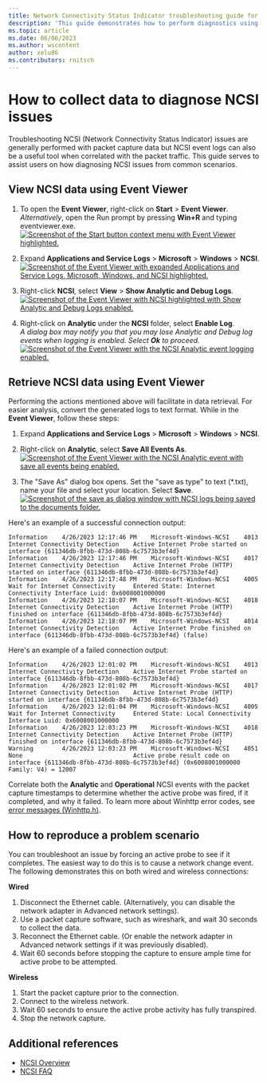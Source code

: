 ```yaml
---
title: Network Connectivity Status Indicator troubleshooting guide for Windows
description: 'This guide demonstrates how to perform diagnostics using the Network Connectivity Status Indicator (NCSI) to troubleshoot and determine Internet connectivity.'
ms.topic: article
ms.date: 06/06/2023
ms.author: wscontent
author: xelu86
ms.contributors: rnitsch
---
```


# How to collect data to diagnose NCSI issues

Troubleshooting NCSI (Network Connectivity Status Indicator) issues are generally performed with packet capture data but NCSI event logs can also be a useful tool when correlated with the packet traffic. This guide serves to assist users on how diagnosing NCSI issues from common scenarios.

## View NCSI data using Event Viewer

1. To open the **Event Viewer**, right-click on **Start** > **Event Viewer**. <br>_Alternatively_, open the Run prompt by pressing **Win+R** and typing eventviewer.exe.
[ ![Screenshot of the Start button context menu with Event Viewer highlighted.](../media/ncsi/ncsi-troubleshooting-guide/ncsi-event-viewer-1.jpg)](../media/ncsi/ncsi-troubleshooting-guide/ncsi-event-viewer-1.jpg#lightbox)

1. Expand **Applications and Service Logs** > **Microsoft** > **Windows** > **NCSI**.
[ ![Screenshot of the Event Viewer with expanded Applications and Service Logs, Microsoft, Windows, and NCSI highlighted.](../media/ncsi/ncsi-troubleshooting-guide/ncsi-event-viewer-2.jpg)](../media/ncsi/ncsi-troubleshooting-guide/ncsi-event-viewer-2.jpg#lightbox)

1. Right-click **NCSI**, select **View** > **Show Analytic and Debug Logs**.
[ ![Screenshot of the Event Viewer with NCSI highlighted with Show Analytic and Debug Logs enabled.](../media/ncsi/ncsi-troubleshooting-guide/ncsi-event-viewer-3.jpg)](../media/ncsi/ncsi-troubleshooting-guide/ncsi-event-viewer-3.jpg#lightbox)

1. Right-click on **Analytic** under the **NCSI** folder, select **Enable Log**.
<br>_A dialog box may notify you that you may lose Analytic and Debug log events when logging is enabled. Select **Ok** to proceed._
[ ![Screenshot of the Event Viewer with the NCSI Analytic event logging enabled.](../media/ncsi/ncsi-troubleshooting-guide/ncsi-event-viewer-4.jpg)](../media/ncsi/ncsi-troubleshooting-guide/ncsi-event-viewer-4.jpg#lightbox)

## Retrieve NCSI data using Event Viewer

Performing the actions mentioned above will facilitate in data retrieval. For easier analysis, convert the generated logs to text format. While in the **Event Viewer**, follow these steps:

1. Expand **Applications and Service Logs** > **Microsoft** > **Windows** > **NCSI**.
1. Right-click on **Analytic**, select **Save All Events As**.
[ ![Screenshot of the Event Viewer with the NCSI Analytic event with save all events being enabled.](../media/ncsi/ncsi-troubleshooting-guide/ncsi-event-viewer-5.jpg)](../media/ncsi/ncsi-troubleshooting-guide/ncsi-event-viewer-5.jpg#lightbox)

1. The "Save As" dialog box opens. Set the "save as type" to text (*.txt), name your file and select your location. Select **Save**.
[ ![Screenshot of the save as dialog window with NCSI logs being saved to the documents folder.](../media/ncsi/ncsi-troubleshooting-guide/ncsi-event-viewer-6.jpg)](../media/ncsi/ncsi-troubleshooting-guide/ncsi-event-viewer-6.jpg#lightbox)

Here's an example of a successful connection output:

```output
Information    4/26/2023 12:17:46 PM    Microsoft-Windows-NCSI    4013    Internet Connectivity Detection    Active Internet Probe started on interface {611346db-8fbb-473d-808b-6c7573b3ef4d}
Information    4/26/2023 12:17:46 PM    Microsoft-Windows-NCSI    4017    Internet Connectivity Detection    Active Internet Probe (HTTP) started on interface {611346db-8fbb-473d-808b-6c7573b3ef4d}
Information    4/26/2023 12:17:48 PM    Microsoft-Windows-NCSI    4005    Wait for Internet Connectivity     Entered State: Internet Connectivity Interface Luid: 0x6008001000000
Information    4/26/2023 12:18:07 PM    Microsoft-Windows-NCSI    4018    Internet Connectivity Detection    Active Internet Probe (HTTP) finished on interface {611346db-8fbb-473d-808b-6c7573b3ef4d}
Information    4/26/2023 12:18:07 PM    Microsoft-Windows-NCSI    4014    Internet Connectivity Detection    Active Internet Probe finished on interface {611346db-8fbb-473d-808b-6c7573b3ef4d} (false)
```

Here's an example of a failed connection output:

```output
Information    4/26/2023 12:01:02 PM    Microsoft-Windows-NCSI    4013    Internet Connectivity Detection    Active Internet Probe started on interface {611346db-8fbb-473d-808b-6c7573b3ef4d}
Information    4/26/2023 12:01:02 PM    Microsoft-Windows-NCSI    4017    Internet Connectivity Detection    Active Internet Probe (HTTP) started on interface {611346db-8fbb-473d-808b-6c7573b3ef4d}
Information    4/26/2023 12:01:04 PM    Microsoft-Windows-NCSI    4005    Wait for Internet Connectivity     Entered State: Local Connectivity Interface Luid: 0x6008001000000
Information    4/26/2023 12:03:23 PM    Microsoft-Windows-NCSI    4018    Internet Connectivity Detection    Active Internet Probe (HTTP) finished on interface {611346db-8fbb-473d-808b-6c7573b3ef4d}
Warning        4/26/2023 12:03:23 PM    Microsoft-Windows-NCSI    4051    None                               Active probe result code on interface {611346db-8fbb-473d-808b-6c7573b3ef4d} (0x6008001000000 Family: V4) = 12007
```

Correlate both the **Analytic** and **Operational** NCSI events with the packet capture timestamps to determine whether the active probe was fired, if it completed, and why it failed. To learn more about Winhttp error codes, see [error messages (Winhttp.h)](/windows/win32/winhttp/error-messages).

## How to reproduce a problem scenario

You can troubleshoot an issue by forcing an active probe to see if it completes. The easiest way to do this is to cause a network change event. The following demonstrates this on both wired and wireless connections:

**Wired**

1. Disconnect the Ethernet cable. (Alternatively, you can disable the network adapter in Advanced network settings).
1. Use a packet capture software, such as wireshark, and wait 30 seconds to collect the data.
1. Reconnect the Ethernet cable. (Or enable the network adapter in Advanced network settings if it was previously disabled).
1. Wait 60 seconds before stopping the capture to ensure ample time for active probe to be attempted.

**Wireless**

1. Start the packet capture prior to the connection.
1. Connect to the wireless network.
1. Wait 60 seconds to ensure the active probe activity has fully transpired.
1. Stop the network capture.

## Additional references

- [NCSI Overview](ncsi-overview.md)
- [NCSI FAQ](ncsi-frequently-asked-questions.md)
